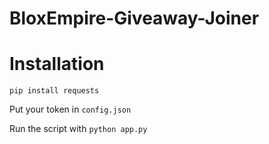 # BloxEmpire-Giveaway-Joiner

# Installation
`pip install requests`

Put your token in `config.json`

Run the script with `python app.py`
